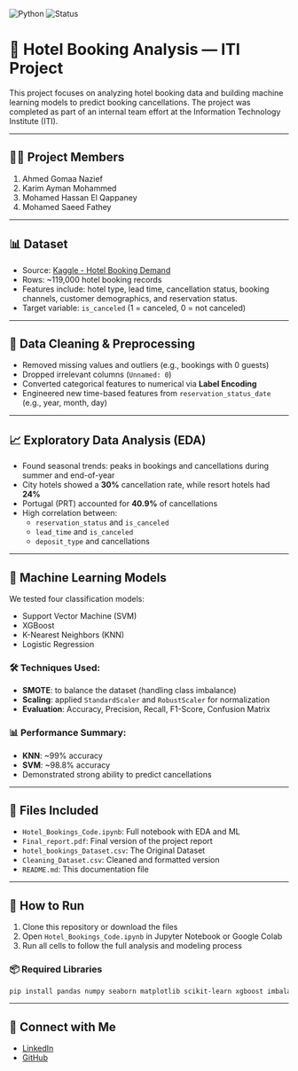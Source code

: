 ![Python](https://img.shields.io/badge/Using-Python-lightblue?logo=python)
![Status](https://img.shields.io/badge/Status-Completed-brightgreen)


# 🏨 Hotel Booking Analysis — ITI Project

This project focuses on analyzing hotel booking data and building machine learning models to predict booking cancellations. The project was completed as part of an internal team effort at the Information Technology Institute (ITI).

---

## 👨‍💻 Project Members

1. Ahmed Gomaa Nazief  
2. Karim Ayman Mohammed  
3. Mohamed Hassan El Qappaney  
4. Mohamed Saeed Fathey  

---

## 📊 Dataset

- Source: [Kaggle - Hotel Booking Demand](https://www.kaggle.com/datasets/jessemostipak/hotel-booking-demand/data)
- Rows: ~119,000 hotel booking records
- Features include: hotel type, lead time, cancellation status, booking channels, customer demographics, and reservation status.
- Target variable: `is_canceled` (1 = canceled, 0 = not canceled)

---

## 🧼 Data Cleaning & Preprocessing

- Removed missing values and outliers (e.g., bookings with 0 guests)
- Dropped irrelevant columns (`Unnamed: 0`)
- Converted categorical features to numerical via **Label Encoding**
- Engineered new time-based features from `reservation_status_date` (e.g., year, month, day)

---

## 📈 Exploratory Data Analysis (EDA)

- Found seasonal trends: peaks in bookings and cancellations during summer and end-of-year
- City hotels showed a **30%** cancellation rate, while resort hotels had **24%**
- Portugal (PRT) accounted for **40.9%** of cancellations
- High correlation between:
  - `reservation_status` and `is_canceled`
  - `lead_time` and `is_canceled`
  - `deposit_type` and cancellations

---

## 🤖 Machine Learning Models

We tested four classification models:

- Support Vector Machine (SVM)  
- XGBoost  
- K-Nearest Neighbors (KNN)  
- Logistic Regression  

### 🛠 Techniques Used:
- **SMOTE**: to balance the dataset (handling class imbalance)
- **Scaling**: applied `StandardScaler` and `RobustScaler` for normalization
- **Evaluation**: Accuracy, Precision, Recall, F1-Score, Confusion Matrix

### 📊 Performance Summary:
- **KNN**: ~99% accuracy  
- **SVM**: ~98.8% accuracy  
- Demonstrated strong ability to predict cancellations

---

## 📂 Files Included

- `Hotel_Bookings_Code.ipynb`: Full notebook with EDA and ML
- `Final_report.pdf`: Final version of the project report
- `hotel_bookings_Dataset.csv`: The Original Dataset
- `Cleaning_Dataset.csv`: Cleaned and formatted version
- `README.md`: This documentation file

---

## 🚀 How to Run

1. Clone this repository or download the files
2. Open `Hotel_Bookings_Code.ipynb` in Jupyter Notebook or Google Colab
3. Run all cells to follow the full analysis and modeling process

### 📦 Required Libraries

```bash
pip install pandas numpy seaborn matplotlib scikit-learn xgboost imbalanced-learn
```
---

## 🔗 Connect with Me

- [LinkedIn](https://www.linkedin.com/in/mohammed-saeed-4148b423b/)
- [GitHub](https://github.com/Mohamedsaeed12-5)

